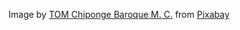 Image by <a href="https://pixabay.com/users/tomchiponge-6949041/?utm_source=link-attribution&utm_medium=referral&utm_campaign=image&utm_content=7289128">TOM Chiponge Baroque M. C.</a> from <a href="https://pixabay.com//?utm_source=link-attribution&utm_medium=referral&utm_campaign=image&utm_content=7289128">Pixabay</a>